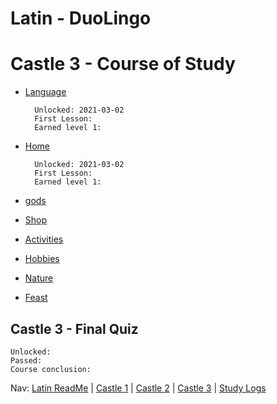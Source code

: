 # Latin - DuoLingo


# Castle 3 - Course of Study

* [Language](#) 

        Unlocked: 2021-03-02
        First Lesson: 
        Earned level 1: 
    
* [Home](#) 

        Unlocked: 2021-03-02
        First Lesson: 
        Earned level 1: 
        
        
* [gods](#) 

* [Shop](#)  

* [Activities](#)  

* [Hobbies](#)  

* [Nature](#)  

* [Feast](#)  

## Castle 3 - Final Quiz
    
    Unlocked: 
    Passed: 
    Course conclusion: 

Nav: [Latin ReadMe](https://github.com/EO4wellness/T-I-L/tree/main/polyglot/latin) | [Castle 1](https://github.com/EO4wellness/T-I-L/tree/main/polyglot/latin/Castle-1) | [Castle 2](https://github.com/EO4wellness/T-I-L/tree/main/polyglot/latin/Castle-2) | [Castle 3](https://github.com/EO4wellness/T-I-L/tree/main/polyglot/latin/Castle-3) | [Study Logs](https://github.com/EO4wellness/T-I-L/tree/main/polyglot/latin/study-log)
